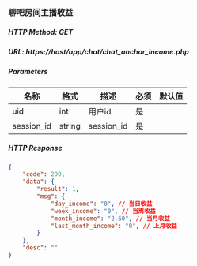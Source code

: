 ### 聊吧房间主播收益

##### HTTP Method: GET
##### URL: https://host/app/chat/chat_anchor_income.php


#####  Parameters
名称|格式|描述|必须|默认值
---|---|---|---|---
uid|int|用户id|是
session_id|string|session_id|是

##### HTTP Response
```json
{
    "code": 200,
    "data": {
        "result": 1,
        "msg": {
            "day_income": "0", // 当日收益
            "week_income": "0", // 当周收益
            "month_income": "2.60", // 当月收益
            "last_month_income": "0", // 上月收益
        }
    },
    "desc": ""
}
```